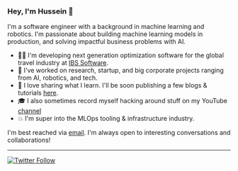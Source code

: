### Hey, I'm Hussein 👋

I'm a software engineer with a background in machine learning and robotics. I'm passionate about building machine learning models in production, and solving impactful business problems with AI.

- 👨‍💻 I'm developing next generation optimization software for the global travel industry at [IBS Software](https://www.ibsplc.com/).
- 🔭 I've worked on research, startup, and big corporate projects ranging from AI, robotics, and tech.
- 📝 I love sharing what I learn. I'll be soon publishing a few blogs & tutorials [here](https://husseinlezzaik.github.io/).
- 🎓 I also sometimes record myself hacking around stuff on my YouTube [channel](https://www.youtube.com/channel/UCs4CjB7gDRxXTA0hyalDMAw)
- 💥 I'm super into the MLOps tooling & infrastructure industry.

I'm best reached via [email](mailto:hussein.lezzaik@gmail.com). I'm always open to interesting conversations and collaborations!

---
[![Twitter Follow](https://img.shields.io/twitter/follow/HusseinLezzaik?label=Follow&style=social)](https://twitter.com/HusseinLezzaik)
